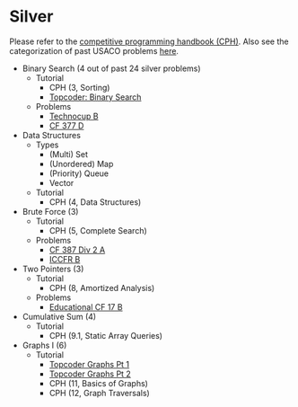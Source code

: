 # Silver
Please refer to the [competitive programming handbook (CPH)](https://cses.fi/book.pdf). Also see the categorization of past USACO problems [here](https://github.com/bqi343/USACO/blob/master/USACO%20Contests.md).

  * Binary Search (4 out of past 24 silver problems)
    * Tutorial
      * CPH (3, Sorting)
      * [Topcoder: Binary Search](https://www.topcoder.com/community/data-science/data-science-tutorials/binary-search/)
    * Problems
      * [Technocup B](http://codeforces.com/problemset/problem/780/B)
      * [CF 377 D](http://codeforces.com/problemset/problem/732/D)
  * Data Structures
    * Types
      * (Multi) Set
      * (Unordered) Map
      * (Priority) Queue
      * Vector
    * Tutorial
      * CPH (4, Data Structures)
  * Brute Force (3)
    * Tutorial
      * CPH (5, Complete Search)
    * Problems
      * [CF 387 Div 2 A](http://codeforces.com/problemset/problem/747/A)
      * [ICCFR B](http://codeforces.com/problemset/problem/724/B)
  * Two Pointers (3)
    * Tutorial
      * CPH (8, Amortized Analysis)
    * Problems
      * [Educational CF 17 B](http://codeforces.com/problemset/problem/762/B)
  * Cumulative Sum (4)
    * Tutorial
      * CPH (9.1, Static Array Queries) 
  * Graphs I (6)
    * Tutorial
      * [Topcoder Graphs Pt 1](https://www.topcoder.com/community/data-science/data-science-tutorials/introduction-to-graphs-and-their-data-structures-section-1/)
      * [Topcoder Graphs Pt 2](https://www.topcoder.com/community/data-science/data-science-tutorials/introduction-to-graphs-and-their-data-structures-section-2/)
      * CPH (11, Basics of Graphs)
      * CPH (12, Graph Traversals)
  
